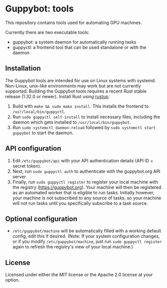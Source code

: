 # Guppybot: tools

This repository contains tools used for automating GPU machines.

Currently there are two executable tools:

* guppybot: a system daemon for automatically running tasks
* guppyctl: a frontend tool that can be used standalone or with the daemon

## Installation

The Guppybot tools are intended for use on Linux systems with systemd.
Non-Linux, unix-like environments may work but are not currently supported.
Building the Guppybot tools requires a recent Rust stable release (1.32.0 or
newer). Install Rust using [rustup](https://rustup.rs/).

1.  Build with `make && sudo make install`. This installs the frontend to
    `/usr/local/bin/guppyctl`.
2.  Run `sudo guppyctl self-install` to install necessary files, including the
    daemon which gets installed to `/usr/local/bin/guppybot`.
3.  Run `sudo systemctl daemon-reload` followed by `sudo systemctl start guppybot`
    to start the daemon.

## API configuration

1.  Edit `/etc/guppybot/api` with your API authentication details
    (API ID + secret token).
2.  Next, run `sudo guppyctl auth` to authenticate with the guppybot.org API
    server.
3.  Finally, run `sudo guppyctl register` to register your local machine with
    the registry (https://guppybot.org). Your machine will then be registered
    as an automated worker that is eligible to run tasks. Initially however,
    your machine is not subscribed to any source of tasks, so your machine
    will not run tasks until you specifically subscribe to a task source.

## Optional configuration

* `/etc/guppybot/machine` will be automatically filled with a working default
  config, edit this if desired.
  (Note: If your system configuration changes, or if you modify
  `/etc/guppybot/machine`, just run `sudo guppyctl register` again to refresh
  the registry's view of your local machine.)

## License

Licensed under either the MIT license or the Apache 2.0 license at your option.
